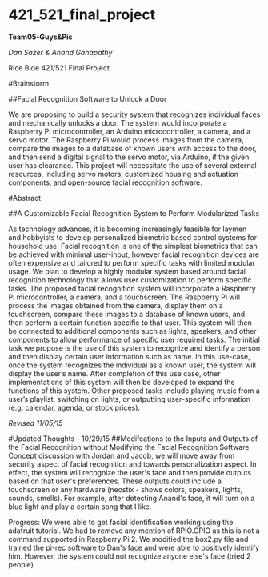 # 421_521_final_project
**Team05-Guys&Pis**

_Dan Sazer & Anand Ganapathy_

Rice Bioe 421/521 Final Project

#Brainstorm

##Facial Recognition Software to Unlock a Door


We are proposing to build a security system that recognizes individual faces and mechanically unlocks a door. The system would incorporate a Raspberry Pi microcontroller, an Arduino microcontroller, a camera, and a servo motor. The Raspberry Pi would process images from the camera, compare the images to a database of known users with access to the door, and then send a digital signal to the servo motor, via Arduino, if the given user has clearance. 
This project will necessitate the use of several external resources, including servo motors, customized housing and actuation components, and open-source facial recognition software.

#Abstract

##A Customizable Facial Recognition System to Perform Modularized Tasks


As technology advances, it is becoming increasingly feasible for laymen and hobbyists to develop personalized biometric based control systems for household use. Facial recognition is one of the simplest biometrics that can be achieved with minimal user-input, however facial recognition devices are often expensive and tailored to perform specific tasks with limited modular usage. We plan to develop a highly modular system based around facial recognition technology that allows user customization to perform specific tasks. 
The proposed facial recognition system will incorporate a Raspberry Pi microcontroller, a camera, and a touchscreen. The Raspberry Pi will process the images obtained from the camera, display them on a touchscreen, compare these images to a database of known users, and then perform a certain function specific to that user. This system will then be connected to additional components such as lights, speakers, and other components to allow performance of specific user required tasks. The initial task we propose is the use of this system to recognize and identify a person and then display certain user information such as name. In this use-case, once the system recognizes the individual as a known user, the system will display the user’s name.
After completion of this use case, other implementations of this system will then be developed to expand the functions of this system. Other proposed tasks include playing music from a user’s playlist, switching on lights, or outputting user-specific information (e.g. calendar, agenda, or stock prices).

*Revised 11/05/15*


#Updated Thoughts - 10/29/15
##Modifcations to the Inputs and Outputs of the Facial Recognition without Modifying the Facial Recognition Software
Concept discussion with Jordan and Jacob, we will move away from security aspect of facial recognition and towards personalization aspect. In effect, the system will recognize the user's face and then provide outputs based on that user's preferences. These outputs could include a touchscreen or any hardware (neostix - shows colors, speakers, lights, sounds, smells). For example, after detecting Anand's face, it will turn on a blue light and play a certain song that I like. 

Progress: We were able to get facial identification working using the adafruit tutorial. We had to remove any mention of RPIO.GPIO as this is not a command supported in Raspberry Pi 2. We modified the box2.py file and trained the pi-rec software to Dan's face and were able to positively identify him. However, the system could not recognize anyone else's face (tried 2 people)
